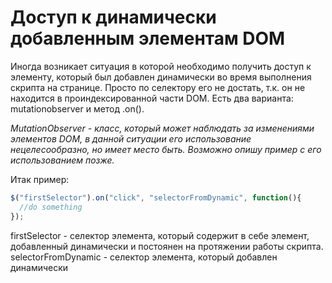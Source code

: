 # Доступ к динамически добавленным элементам DOM

Иногда возникает ситуация в которой необходимо получить доступ к элементу, который был добавлен динамически
во время выполнения скрипта на странице. Просто по селектору его не достать, т.к. он не находится в
проиндексированной части DOM. 
Есть два варианта: mutationobserver и метод .on().

_MutationObserver - класс, который может наблюдать за изменениями элементов DOM, в данной
ситуации его использование нецелесообразно, но имеет место быть. Возможно опишу пример с 
его использованием позже._

Итак пример:
```javascript
$("firstSelector").on("click", "selectorFromDynamic", function(){
  //do something
});
```


firstSelector - селектор элемента, который содержит в себе элемент, добавленный динамически и постоянен на протяжении работы скрипта.
selectorFromDynamic - селектор элемента, который добавлен динамически
